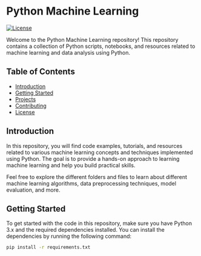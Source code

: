 # Python Machine Learning

[![License](https://img.shields.io/badge/License-MIT-blue.svg)](https://opensource.org/licenses/MIT)

Welcome to the Python Machine Learning repository! This repository contains a collection of Python scripts, notebooks, and resources related to machine learning and data analysis using Python.

## Table of Contents

- [Introduction](#introduction)
- [Getting Started](#getting-started)
- [Projects](#projects)
- [Contributing](#contributing)
- [License](#license)

## Introduction

In this repository, you will find code examples, tutorials, and resources related to various machine learning concepts and techniques implemented using Python. The goal is to provide a hands-on approach to learning machine learning and help you build practical skills.

Feel free to explore the different folders and files to learn about different machine learning algorithms, data preprocessing techniques, model evaluation, and more.

## Getting Started

To get started with the code in this repository, make sure you have Python 3.x and the required dependencies installed. You can install the dependencies by running the following command:

```bash
pip install -r requirements.txt
